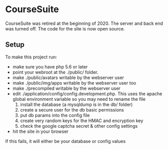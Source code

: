 # CourseSuite

CourseSuite was retired at the beginning of 2020. The server and back end was turned off. The code for the site is now open source.

## Setup

To make this project run:

* make sure you have php 5.6 or later
* point your webroot at the ./public/ folder.
* make ./public/avatars writable by the webserver user
* make ./public/img/apps writable by the webserver user too
* make ./precompiled writable by the webserver user
* edit ./application/config/config.development.php. This uses the apache global environment variable so you may need to rename the file
    1. install the database (a mysqldump is in the db/ folder)
    2. create a secure user for the db basic permissions
    3. put db params into the config file
    4. create very random keys for the HMAC and encryption key
    5. check the google captcha secret & other config settings
* hit the site in your browser

If this fails, it will either be your database or config values
